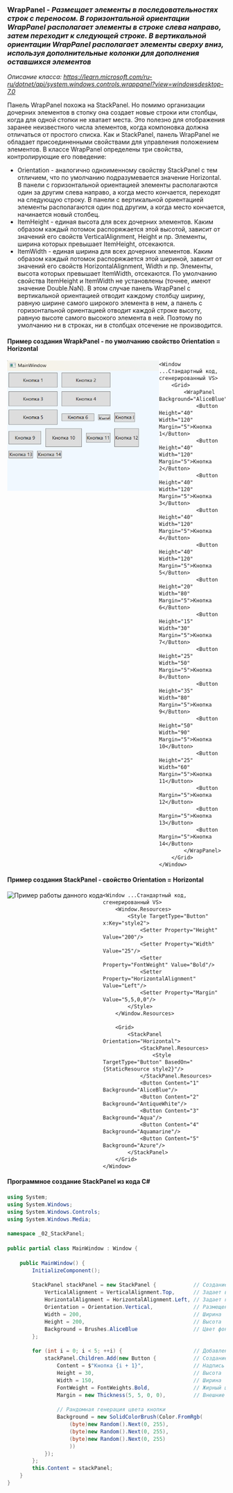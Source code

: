 ### WrapPanel - *Размещает элементы в последовательностях строк с переносом. В горизонтальной ориентации WrapPanel располагает элементы в строке слева направо, затем переходит к следующей строке. В вертикальной ориентации WrapPanel располагает элементы сверху вниз, используя дополнительные колонки для дополнения оставшихся элементов*

*Описание класса: https://learn.microsoft.com/ru-ru/dotnet/api/system.windows.controls.wrappanel?view=windowsdesktop-7.0*

Панель WrapPanel похожа на StackPanel. Но помимо организации дочерних элементов в стопку она создает новые строки или столбцы, когда для одной стопки не хватает места. Это полезно для отображения заранее неизвестного числа элементов, когда компоновка должна отличаться от простого списка.
Как и StackPanel, панель WrapPanel не обладает присоединенными свойствами для управления положением элементов. 
В классе WrapPanel определены три свойства, контролирующие его поведение: 
* Orientation - аналогично одноименному свойству StackPanel с тем отличием, что по умолчанию подразумевается значение Horizontal. В панели с горизонтальной ориентацией элементы располагаются один за другим слева направо, а когда место кончается, переходят на следующую строку. В панели с вертикальной ориентацией элементы располагаются один под другим, а когда место кончается, начинается новый столбец.
* ItemHeight - единая высота для всех дочерних элементов. Каким образом каждый потомок распоряжается этой высотой, зависит от значений его свойств VerticalAlignment, Height и пр. Элементы, ширина которых превышает ItemHeight, отсекаются.
* ItemWidth - единая ширина для всех дочерних элементов. Каким образом каждый потомок распоряжается этой шириной, зависит от значений его свойств HorizontalAlignment, Width и пр. Элементы, высота которых превышает ItemWidth, отсекаются.
По умолчанию свойства ItemHeight и ItemWidth не установлены (точнее, имеют значение Double.NaN). В этом случае панель WrapPanel с вертикальной ориентацией отводит каждому столбцу ширину, равную ширине самого широкого элемента в нем, а панель с горизонтальной ориентацией отводит каждой строке высоту, равную высоте самого высокого элемента в ней. Поэтому по умолчанию ни в строках, ни в столбцах отсечение не производится.

#### Пример создания WrapkPanel - по умолчанию свойство Orientation = Horizontal
<img align="left" Width="350" Height="300" src="img/WrapPanel1.png" alt="Пример работы данного кода"/>

~~~XAML
<Window ...Стандартный код, сгенерированный VS>
    <Grid>
        <WrapPanel Background="AliceBlue">
            <Button Height="40" Width="120" Margin="5">Кнопка 1</Button>
            <Button Height="40" Width="120" Margin="5">Кнопка 2</Button>
            <Button Height="40" Width="120" Margin="5">Кнопка 3</Button>
            <Button Height="40" Width="120" Margin="5">Кнопка 4</Button>
            <Button Height="40" Width="120" Margin="5">Кнопка 5</Button>
            <Button Height="20" Width="80" Margin="5">Кнопка 6</Button>
            <Button Height="15" Width="30" Margin="5">Кнопка 7</Button>
            <Button Height="25" Width="50" Margin="5">Кнопка 8</Button>
            <Button Height="35" Width="80" Margin="5">Кнопка 9</Button>
            <Button Height="50" Width="90" Margin="5">Кнопка 10</Button>
            <Button Height="25" Width="60" Margin="5">Кнопка 11</Button>
            <Button Margin="5">Кнопка 12</Button>
            <Button Margin="5">Кнопка 13</Button>
            <Button Margin="5">Кнопка 14</Button>
        </WrapPanel>
    </Grid>
</Window>
~~~

#### Пример создания StackPanel - свойство Orientation = Horizontal
<img align="left"  src="img/StackPanel2.png" alt="Пример работы данного кода"/>

~~~XAML
<Window ...Стандартный код, сгенерированный VS>
    <Window.Resources>
        <Style TargetType="Button" x:Key="style2">
            <Setter Property="Height" Value="200"/>
            <Setter Property="Width" Value="25"/>
            <Setter Property="FontWeight" Value="Bold"/>
            <Setter Property="HorizontalAlignment" Value="Left"/>
            <Setter Property="Margin" Value="5,5,0,0"/>
        </Style>
    </Window.Resources>
    
    <Grid>
        <StackPanel Orientation="Horizontal">
            <StackPanel.Resources>
                <Style TargetType="Button" BasedOn="{StaticResource style2}"/>
            </StackPanel.Resources>
            <Button Content="1" Background="AliceBlue"/>
            <Button Content="2" Background="AntiqueWhite"/>
            <Button Content="3" Background="Aqua"/>
            <Button Content="4" Background="Aquamarine"/>
            <Button Content="5" Background="Azure"/>
        </StackPanel>  
    </Grid>
</Window>
~~~

#### Программное создание StackPanel из кода C#
~~~C#
using System;
using System.Windows;
using System.Windows.Controls;
using System.Windows.Media;

namespace _02_StackPanel;

public partial class MainWindow : Window {

    public MainWindow() {
        InitializeComponent();

        StackPanel stackPanel = new StackPanel {            // Создание объекта стек-панель
            VerticalAlignment = VerticalAlignment.Top,      // Задает вертикальное выравнивание
            HorizontalAlignment = HorizontalAlignment.Left, // Задает горизонтальное выравнивание
            Orientation = Orientation.Vertical,             // Размещение элементов внутри стек панели
            Width = 200,                                    // Ширина
            Height = 200,                                   // Высота
            Background = Brushes.AliceBlue                  // Цвет фона
        };

        for (int i = 0; i < 5; ++i) {                       // Добавление 5 кнопок в стек панель
            stackPanel.Children.Add(new Button {            // Создание кнопки
                Content = $"Кнопка {i + 1}",                // Надпись на кнопке
                Height = 30,                                // Высота
                Width = 150,                                // Ширина
                FontWeight = FontWeights.Bold,              // Жирный шрифт
                Margin = new Thickness(5, 5, 0, 0),         // Внешние отступы left,top,r,b

                // Рандомная генерация цвета кнопки
                Background = new SolidColorBrush(Color.FromRgb(
                    (byte)new Random().Next(0, 255),
                    (byte)new Random().Next(0, 255),
                    (byte)new Random().Next(0, 255)
                    ))
            });
        };
        this.Content = stackPanel;
    }
}
~~~
